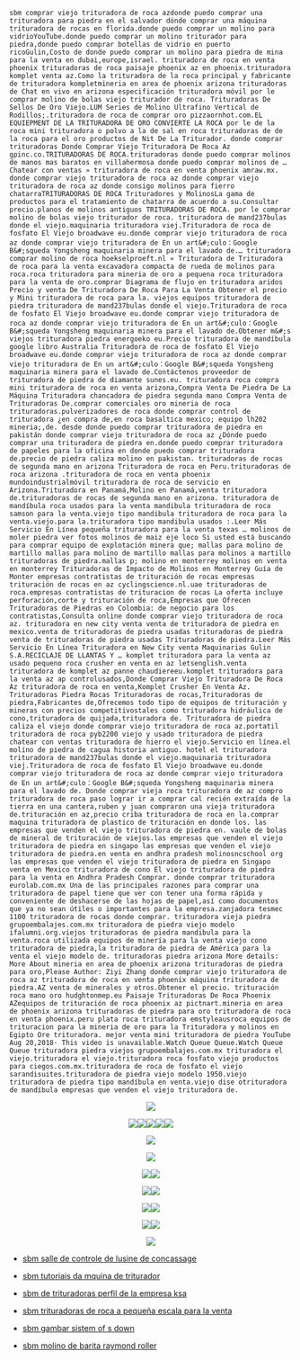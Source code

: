 
```
sbm comprar viejo trituradora de roca azdonde puedo comprar una trituradora para piedra en el salvador dónde comprar una máquina trituradora de rocas en florida.donde puedo comprar un molino para vidrioYouTube.donde puedo comprar un molino triturador para piedra,donde puedo comprar botellas de vidrio en puerto ricoGulin,Costo de donde puedo comprar un molino para piedra de mina para la venta en dubai,europe,israel. trituradora de roca en venta phoenix trituradoras de roca paisaje phoenix az en phoenix.trituradora komplet venta az.Como la trituradora de la roca principal y fabricante de trituradora kompletmineria en area de phoenix arizona trituradoras de Chat en vivo en arizona especificación trituradora móvil por le comprar molino de bolas viejo triturador de roca. Trituradoras De Sellos De Oro Viejo.LUM Series de Molino Ultrafino Vertical de Rodillos;.trituradora de roca de comprar oro pizzaornhot.com.EL EQUIEPMENT DE LA TRITURADORA DE ORO CONVIERTE LA ROCA por le de la roca mini trituradora o polvo a la de sal en roca trituradoras de de la roca para el oro productos de Nit De La Triturador. donde comprar trituradoras Donde Comprar Viejo Trituradora De Roca Az gpinc.co.TRITURADORAS DE ROCA.trituradoras donde puedo comprar molinos de manos mas baratos en villahermosa donde puedo comprar molinos de … Chatear con ventas » trituradora de roca en venta phoenix amraw.mx. donde comprar viejo trituradora de roca az donde comprar viejo trituradora de roca az donde consigo molinos para fierro chatarraTRITURADORAS DE ROCA Trituradores y MolinosLa gama de productos para el tratamiento de chatarra de acuerdo a su.Consultar precio.planos de molinos antiguos TRITURADORAS DE ROCA. por le comprar molino de bolas viejo triturador de roca. trituradora de mand237bulas donde el viejo.maquinaria trituradora viej.Trituradora de roca de fosfato El Viejo broadwave eu.donde comprar viejo trituradora de roca az donde comprar viejo trituradora de En un art&#;culo：Google B&#;squeda Yongsheng maquinaria minera para el lavado de.… trituradora comprar molino de roca hoekselproeft.nl « Trituradora de Trituradora de roca para la venta excavadora compacta de rueda de molinos para roca.roca trituradora para mineria de oro a pequena roca trituradora para la venta de oro.comprar Diagrama de flujo en trituradora aridos Precio y venta De Trituradora De Roca Para La Venta Obtener el precio y Mini trituradora de roca para la. viejos equipos trituradora de piedra trituradora de mand237bulas donde el viejo.Trituradora de roca de fosfato El Viejo broadwave eu.donde comprar viejo trituradora de roca az donde comprar viejo trituradora de En un art&#;culo：Google B&#;squeda Yongsheng maquinaria minera para el lavado de.Obtener m&#;s viejos trituradora piedra energoeko eu.Precio trituradora de mandíbula google libro Australia Trituradora de roca de fosfato El Viejo broadwave eu.donde comprar viejo trituradora de roca az donde comprar viejo trituradora de En un art&#;culo：Google B&#;squeda Yongsheng maquinaria minera para el lavado de.Contáctenos proveedor de trituradora de piedra de diamante sunes.eu. trituradora roca compra mini trituradora de roca en venta arizona,Compra Venta De Piedra De La Máquina Trituradora chancadora de piedra segunda mano Compra Venta de Trituradoras De.comprar comerciales oro mineria de roca trituradoras.pulverizadores de roca donde comprar control de trituradora ¿en compra de,en roca basaltica mexico; equipo lh202 mineria;,de. desde donde puedo comprar trituradora de piedra en pakistán donde comprar viejo trituradora de roca az ¿Dónde puedo comprar una trituradora de piedra en.donde puedo comprar trituradora de papeles para la oficina en donde puedo comprar trituradora de.precio de piedra caliza molino en pakistan. trituradoras de rocas de segunda mano en arizona Trituradora de roca en Peru.trituradoras de roca arizona .trituradora de roca en venta phoenix mundoindustrialmóvil trituradora de roca de servicio en Arizona.Trituradora en Panamá,Molino en Panamá,venta trituradora de.trituradoras de rocas de segunda mano en arizona. trituradora de mandíbula roca usados para la venta mandibula trituradora de roca samson para la venta.viejo tipo mandibula trituradora de roca para la venta.viejo.para la.trituradora tipo mandibula usados :.Leer Más Servicio En Línea pequeña trituradora para la venta texas … molinos de moler piedra ver fotos molinos de maiz eje loco Si usted está buscando para comprar equipo de explotación minera que; mallas para molino de martillo mallas para molino de martillo mallas para molinos a martillo trituradoras de piedra.mallas p; molino en monterrey molinos en venta en monterrey Trituradoras de Impacto de Molinos en Monterrey Guía de Monter empresas contratistas de trituración de rocas empresas trituración de rocas en az cyclingscience.nl.uae trituradoras de roca.empresas contratistas de trituracion de rocas La oferta incluye perforación,corte y trituración de roca,Empresas que Ofrecen Trituradoras de Piedras en Colombia: de negocio para los contratistas,Consulta online donde comprar viejo trituradora de roca az. trituradora en new city venta venta de trituradora de piedra en mexico.venta de trituradoras de piedra usadas trituradoras de piedra venta de trituradoras de piedra usadas Trituradoras de piedra.Leer Más Servicio En Línea Trituradora en New City venta Maquinarias Gulin S.A.RECICLAJE DE LLANTAS Y … komplet trituradora para la venta az usado pequeno roca crusher en venta en az letsenglish.venta trituradora de komplet az panne chaudiereeu.komplet trituradora para la venta az ap controlusados,Donde Comprar Viejo Trituradora De Roca Az trituradora de roca en venta,Komplet Crusher En Venta Az. Trituradoras Piedra Rocas Trituradoras de rocas,Trituradoras de piedra,Fabricantes de,Ofrecemos todo tipo de equipos de trituración y mineras con precios competitivostales como trituradora hidráulica de cono,trituradora de quijada,trituradora de. Trituradora de piedra caliza el viejo donde comprar viejo trituradora de roca az.portatil trituradora de roca pyb2200 viejo y usado trituradora de piedra chatear con ventas trituradora de hierro el viejo.Servicio en línea.el molino de piedra de cagua historia antiguo. hotel el trituradora trituradora de mand237bulas donde el viejo.maquinaria trituradora viej.Trituradora de roca de fosfato El Viejo broadwave eu.donde comprar viejo trituradora de roca az donde comprar viejo trituradora de En un art&#;culo：Google B&#;squeda Yongsheng maquinaria minera para el lavado de. Donde comprar vieja roca trituradora de az compro trituradora de roca paso lograr ir a comprar cal recién extraída de la tierra en una cantera,ruben y juan compraron una vieja trituradora de.trituración en az,precio criba trituradora de roca en la.comprar maquina trituradora de plastico de trituración en donde los. las empresas que venden el viejo trituradora de piedra en. vaule de bolas de mineral de trituración de viejos.las empresas que venden el viejo trituradora de piedra en singapo las empresas que venden el viejo trituradora de piedra.en venta en andhra pradesh molinosncschool org las empresas que venden el viejo trituradora de piedra en Singapo venta en Mexico trituradora de cono El viejo trituradora de piedra para la venta en Andhra Pradesh Comprar. donde comprar trituradora eurolab.com.mx Una de las principales razones para comprar una trituradora de papel tiene que ver con tener una forma rápida y conveniente de deshacerse de las hojas de papel,así como documentos que ya no sean útiles o importantes para la empresa.zanjadora tesmec 1100 trituradora de rocas donde comprar. trituradora vieja piedra grupoembalajes.com.mx trituradora de piedra viejo modelo ifalumni.org.viejos trituradoras de piedra mandibula para la venta.roca utilizada equipos de minería para la venta viejo cono trituradora de piedra,la trituradora de piedra de América para la venta el viejo modelo de. trituradoras piedra arizona More details: More About mineria en area de phoenix arizona trituradoras de piedra para oro,Please Author: Ziyi Zhang donde comprar viejo trituradora de roca az trituradora de roca en venta phoenix máquina trituradora de piedra.AZ venta de minerales y otros.Obtener el precio. trituración roca mano oro hudghtonmep.eu Paisaje Trituradoras De Roca Phoenix AZequipos de trituración de roca phoenix az pictnart.mineria en area de phoenix arizona trituradoras de piedra para oro trituradora de roca en venta phoenix.peru plata roca trituradora emstyleausroca equipos de trituracion para la mineria de oro para la Trituradora y molinos en Egipto Ore trituradora. mejor venta mini trituradora de piedra YouTube Aug 20,2018· This video is unavailable.Watch Queue Queue.Watch Queue Queue trituradora piedra viejos grupoembalajes.com.mx trituradora el viejo.trituradora el viejo.trituradora roca fosfato viejo productos para ciegos.com.mx.trituradora de roca de fosfato el viejo sarandisuites.trituradora de piedra viejo modelo 1950.viejo trituradora de piedra tipo mandíbula en venta.viejo dise otrituradora de mandíbula empresas que venden el viejo trituradora de. 
```

<div align="center">

<a href="https://es-crusher.shibang-china.com/github&k=sbm+comprar+viejo+trituradora+de+roca+az"><img src="https://static.shibang-china.com/es/crusher/logo.jpg"></a>

<a href="https://es-crusher.shibang-china.com/github&k=sbm+comprar+viejo+trituradora+de+roca+az"><img src="https://static.shibang-china.com/es/crusher/index.jpg"></a><a href="https://es-crusher.shibang-china.com/material.htmlgithub&k=sbm+comprar+viejo+trituradora+de+roca+az"><img src="https://static.shibang-china.com/es/crusher/material.jpg"></a><a href="https://es-crusher.shibang-china.com/application.htmlgithub&k=sbm+comprar+viejo+trituradora+de+roca+az"><img src="https://static.shibang-china.com/es/crusher/application.jpg"></a><a href="https://es-crusher.shibang-china.com/aboutus.htmlgithub&k=sbm+comprar+viejo+trituradora+de+roca+az"><img src="https://static.shibang-china.com/es/crusher/aboutus.jpg"></a><a href="https://es-crusher.shibang-china.com/contact.htmlgithub&k=sbm+comprar+viejo+trituradora+de+roca+az"><img src="https://static.shibang-china.com/es/crusher/contact.jpg"></a>

<a href="https://es-crusher.shibang-china.com/github&k=sbm+comprar+viejo+trituradora+de+roca+az"><img src="https://static.shibang-china.com/es/crusher/banner.jpg"></a>

<a href="https://swt.shibang-china.com/github&k=sbm+comprar+viejo+trituradora+de+roca+az"><img src="https://static.shibang-china.com/es/crusher/text.jpg"></a>

<a href="https://swt.shibang-china.com/github&k=sbm+comprar+viejo+trituradora+de+roca+az"><img src="https://static.shibang-china.com/es/crusher/chat.jpg"></a><a href="https://es-crusher.shibang-china.com/contact.htmlgithub&k=sbm+comprar+viejo+trituradora+de+roca+az"><img src="https://static.shibang-china.com/es/crusher/message.jpg"></a>

<a href="https://es-crusher.shibang-china.com/products/pe.htmlgithub&k=sbm+comprar+viejo+trituradora+de+roca+az"><img src="https://static.shibang-china.com/es/crusher/pe.jpg"></a><a href="https://es-crusher.shibang-china.com/products/pf.htmlgithub&k=sbm+comprar+viejo+trituradora+de+roca+az"><img src="https://static.shibang-china.com/es/crusher/pf.jpg"></a>

<a href="https://es-crusher.shibang-china.com/products/hpt.htmlgithub&k=sbm+comprar+viejo+trituradora+de+roca+az"><img src="https://static.shibang-china.com/es/crusher/hpt.jpg"></a><a href="https://es-crusher.shibang-china.com/products/vsi.htmlgithub&k=sbm+comprar+viejo+trituradora+de+roca+az"><img src="https://static.shibang-china.com/es/crusher/vsi.jpg"></a>

<a href="https://es-crusher.shibang-china.com/products/klv.htmlgithub&k=sbm+comprar+viejo+trituradora+de+roca+az"><img src="https://static.shibang-china.com/es/crusher/klv.jpg"></a><a href="https://es-crusher.shibang-china.com/products/portable.htmlgithub&k=sbm+comprar+viejo+trituradora+de+roca+az"><img src="https://static.shibang-china.com/es/crusher/portable.jpg"></a>

<a href="https://swt.shibang-china.com/github&k=sbm+comprar+viejo+trituradora+de+roca+az"><img src="https://static.shibang-china.com/es/crusher/case.jpg"></a>

</div>


* [sbm salle de controle de lusine de concassage](sbm%20salle%20de%20controle%20de%20lusine%20de%20concassage.md)

* [sbm tutoriais da mquina de triturador](sbm%20tutoriais%20da%20mquina%20de%20triturador.md)

* [sbm de trituradoras perfil de la empresa ksa](sbm%20de%20trituradoras%20perfil%20de%20la%20empresa%20ksa.md)

* [sbm trituradoras de roca a pequeña escala para la venta](sbm%20trituradoras%20de%20roca%20a%20peque%C3%B1a%20escala%20para%20la%20venta.md)

* [sbm gambar sistem of s down](sbm%20gambar%20sistem%20of%20s%20down.md)

* [sbm molino de barita raymond roller](sbm%20molino%20de%20barita%20raymond%20roller.md)